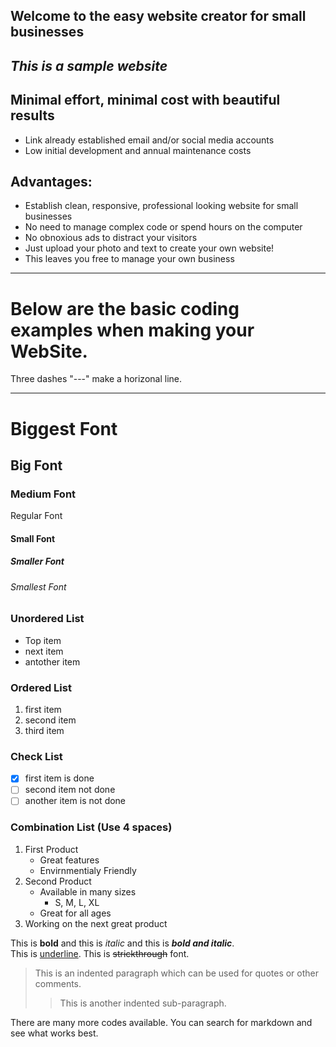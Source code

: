 ## Welcome to the easy website creator for small businesses
## ***This is a sample website***

## Minimal effort, minimal cost with beautiful results

- Link already established email and/or social media accounts
- Low initial development and annual maintenance costs

## Advantages:
- Establish clean, responsive, professional looking website for small businesses
- No need to manage complex code or spend hours on the computer
- No obnoxious ads to distract your visitors
- Just upload your photo and text to create your own website!
- This leaves you free to manage your own business

---
# Below are the basic coding examples when making your WebSite. 
Three dashes "---" make a horizonal line.

---

# Biggest Font
## Big Font
### Medium Font
Regular Font
#### Small Font
##### Smaller Font
###### Smallest Font

### Unordered List
- Top item
- next item
- antother item

### Ordered List
1. first item
2. second item
3. third item

### Check List
- [x] first item is done
- [ ] second item not done
- [ ] another item is not done

### Combination List (Use 4 spaces)
1. First Product
    - Great features
    - Envirnmentialy Friendly
2. Second Product
    - Available in many sizes
        - S, M, L, XL
    - Great for all ages
3. Working on the next great product

This is **bold** and this is *italic* and this is ***bold and italic***.  
This is <u>underline</u>. This is ~~strickthrough~~ font.

> This is an indented paragraph which can be used for quotes or other comments. 
>> This is another indented sub-paragraph. 

There are many more codes available. You can search for markdown and see what works best. 

